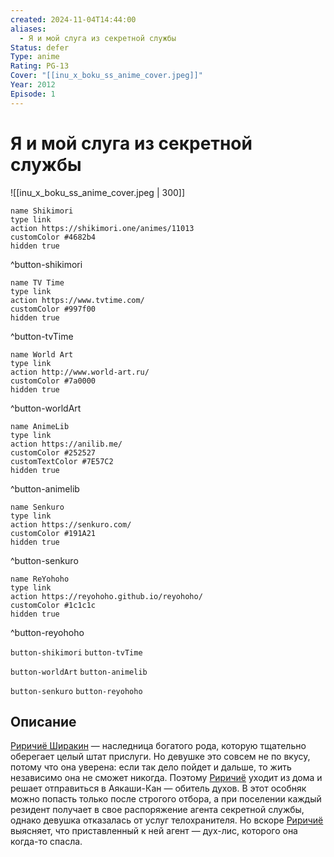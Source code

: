 ```yaml
---
created: 2024-11-04T14:44:00
aliases:
  - Я и мой слуга из секретной службы
Status: defer
Type: anime
Rating: PG-13
Cover: "[[inu_x_boku_ss_anime_cover.jpeg]]"
Year: 2012
Episode: 1
---
```


# Я и мой слуга из секретной службы

![[inu_x_boku_ss_anime_cover.jpeg | 300]]

```button
name Shikimori
type link
action https://shikimori.one/animes/11013
customColor #4682b4
hidden true
```
^button-shikimori

```button
name TV Time
type link
action https://www.tvtime.com/
customColor #997f00
hidden true
```
^button-tvTime

```button
name World Art
type link
action http://www.world-art.ru/
customColor #7a0000
hidden true
```
^button-worldArt

```button
name AnimeLib
type link
action https://anilib.me/
customColor #252527
customTextColor #7E57C2
hidden true
```
^button-animelib

```button
name Senkuro
type link
action https://senkuro.com/
customColor #191A21
hidden true
```
^button-senkuro

```button
name ReYohoho
type link
action https://reyohoho.github.io/reyohoho/
customColor #1c1c1c
hidden true
```
^button-reyohoho

`button-shikimori` `button-tvTime`

`button-worldArt` `button-animelib`

`button-senkuro` `button-reyohoho`

## Описание

[Риричиё Ширакин](https://shikimori.one/characters/47005-ririchiyo-shirakiin) — наследница богатого рода, которую тщательно оберегает целый штат прислуги. Но девушке это совсем не по вкусу, потому что она уверена: если так дело пойдет и дальше, то жить независимо она не сможет никогда. Поэтому [Риричиё](https://shikimori.one/characters/47005-ririchiyo-shirakiin) уходит из дома и решает отправиться в Аякаши-Кан — обитель духов. В этот особняк можно попасть только после строгого отбора, а при поселении каждый резидент получает в свое распоряжение агента секретной службы, однако девушка отказалась от услуг телохранителя. Но вскоре [Риричиё](https://shikimori.one/characters/47005-ririchiyo-shirakiin) выясняет, что приставленный к ней агент — дух-лис, которого она когда-то спасла.
